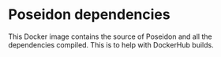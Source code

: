 # Poseidon dependencies

This Docker image contains the source of Poseidon and all the dependencies
compiled. This is to help with DockerHub builds.

